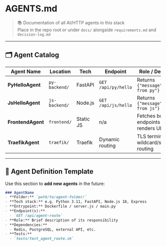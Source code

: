 # AGENTS.md

> 📚 Documentation of all AI/HTTP agents in this stack  
> Place in the repo root or under `docs/` alongside `requirements.md` and `decision-log.md`

---

## 🗂 Agent Catalog

| Agent Name      | Location         | Tech     | Endpoint           | Role / Description                             |
|-----------------|------------------|----------|--------------------|------------------------------------------------|
| **PyHelloAgent** | `py-backend/`    | FastAPI  | `GET /api/py/hello` | Returns `{"message":"Hello from py"}`          |
| **JsHelloAgent** | `js-backend/`    | Node.js  | `GET /api/js/hello` | Returns `{"message":"Hello from js"}`          |
| **FrontendAgent**| `frontend/`      | Static JS| n/a                | Fetches both hello endpoints and renders UI    |
| **TraefikAgent** | `traefik/`       | Traefik  | Dynamic routing    | TLS termination, wildcard/subdomain routing     |

---

## 📖 Agent Definition Template

Use this section to **add new agents** in the future:

```markdown
### AgentName
- **Folder:** `path/to/agent-folder/`
- **Tech stack:** e.g. Python 3.11, FastAPI, Node.js 18, Express
- **Entrypoint:** Dockerfile / server.js / main.py
- **Endpoint(s):**
  - `GET /api/agent-route`
- **Role:** Brief description of its responsibility
- **Dependencies:**
  - Redis, PostgreSQL, external API, etc.
- **Tests:**
  - `tests/test_agent_route.sh`
